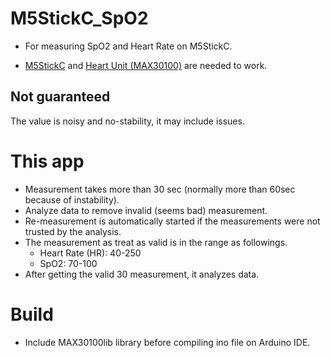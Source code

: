 # M5StickC_SpO2
* For measuring SpO2 and Heart Rate on M5StickC.

* [M5StickC](https://m5stack.com/collections/m5-core/products/stick-c) and [Heart Unit (MAX30100)](https://m5stack.com/products/mini-heart-unit) are needed to work.

## Not guaranteed
The value is noisy and no-stability, it may include issues.

# This app
* Measurement takes more than 30 sec (normally more than 60sec because of instability).
* Analyze data to remove invalid (seems bad) measurement.
* Re-measurement is automatically started if the measurements were not trusted by the analysis.
* The measurement as treat as valid is in the range as followings.
    * Heart Rate (HR): 40-250
    * SpO2: 70-100
* After getting the valid 30 measurement, it analyzes data. 

# Build
* Include MAX30100lib library before compiling ino file on Arduino IDE.
